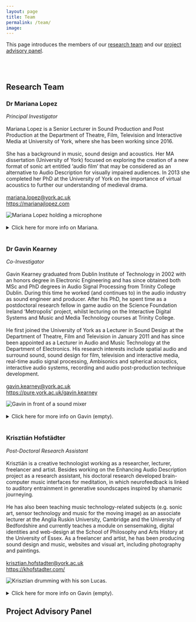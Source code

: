 ```yaml
---
layout: page
title: Team
permalink: /team/
image:
---
```

<!--
- ask for hi-res image of Gavin and public website?
- add new image for k
- add project advisory panel in responsive grid
-->


<head>
<style>
.page__info {
  max-width: 1024px;
  }
.page {
  max-width: 1024px;
}
</style>
</head>

This page introduces the members of our <a href="#research-team">research team</a> and our <a href="#project-advisory-panel">project advisory panel</a>.

<br><br>

## Research Team
<!-- begin hero -->
<section class="hero">
  <div class="container">
    <div class="row">
      <div class="col col-12">
      <h3>Dr Mariana Lopez</h3>
        <div class="hero__inner">
          <div class="hero__left">
              <p class="hero__description">
                <i>Principal Investigator</i>
                <br><br>
                Mariana Lopez is a Senior Lecturer in Sound Production and Post Production at the Department of Theatre, Film, Television and Interactive Media at University of York, where she has been working since 2016.
                <br><br>
                She has a background in music, sound design and acoustics. Her MA dissertation (University of York) focused on exploring the creation of a new format of sonic art entitled ‘audio film’ that may be considered as an alternative to Audio Description for visually impaired audiences.  In 2013 she completed her PhD at the University of York on the importance of virtual acoustics to further our understanding of medieval drama.
                <br><br>
                <a href = "mailto: mariana.lopez@york.ac.uk">mariana.lopez@york.ac.uk</a>
                <br>
                <a href="https://marianajlopez.com/">https://marianajlopez.com</a>
                </p>
          </div>
          <div class="hero__right">
            <div>
              <img class="lazy" data-src="../images/team-mariana-lopez.jpg" alt="Mariana Lopez holding a microphone">
            </div>
          </div>
        </div>
      </div>
    </div>
    <br>
<details>
<summary>Click here for more info on Mariana.</summary>
<br>
<p>She has a background in music, sound design and acoustics. Her MA dissertation (University of York) focused on exploring the creation of a new format of sonic art entitled ‘audio film’ that may be considered as an alternative to Audio Description for visually impaired audiences.  In 2013 she completed her PhD at the University of York on the importance of virtual acoustics to further our understanding of medieval drama.
<br><br>
Mariana is the Principal Investigator for the Arts and Humanities Research Council (AHRC) funded project ‘Enhancing Audio Description II: Implementing accessible, personalised and inclusive film and television experiences for visually impaired audiences.’ She was also the Principal Investigator for Enhancing Audio Description, also funded by the AHRC (2016-2018), and the British Academy funded project ‘The Soundscapes of the York Mystery Plays’. She has also supervised Marie Sklodowska-Curie Fellowships throughout the years, including the project 'Safe and Sound Drive: Design of a serious game for cars to help increase driver skills and lower fuel consumption' by <a href="https://www.ltu.se/staff/a/arny-1.11844?l=en">Dr Arne Nykänen‘s</a> and <a href="https://www.cathedralacoustics.com/">Dr Lidia Álvarez Morales'</a> work on 'Cathedral Acoustics. Sound as intangible heritage: preserving the acoustics of cathedrals in the United Kingdom'. She is currently supervising the project 'Acoustic Atlas: cultivating the capacity to listen' by <a href="https://www.acousticatlas.de/">Dr Cobi van Tonder.</a>
<br><br>
Mariana is also active in the field of sound design, having worked on a number of short films, theatre productions and other creative experiences.</p>
</details>
  </div>
</section>
<!-- end hero -->
<br>
<!-- begin hero -->
<section class="hero">
  <div class="container">
    <div class="row">
      <div class="col col-12">
      <h3>Dr Gavin Kearney</h3>
        <div class="hero__inner">
          <div class="hero__left">
              <p class="hero__description">
                <i>Co-Investigator</i>
                <br><br>
                Gavin Kearney graduated from Dublin Institute of Technology in 2002 with an honors degree in Electronic Engineering and has since obtained both MSc and PhD degrees in Audio Signal Processing from Trinity College Dublin. During this time he worked (and continues to) in the audio industry as sound engineer and producer. After his PhD, he spent time as a postdoctoral research fellow in game audio on the Science Foundation Ireland ‘Metropolis’ project, whilst lecturing on the Interactive Digital Systems and Music and Media Technology courses at Trinity College. 
                <br><br>
                He first joined the University of York as a Lecturer in Sound Design at the Department of Theatre, Film and Television in January 2011 and has since been appointed as a Lecturer in Audio and Music Technology at the Department of Electronics. His research interests include spatial audio and surround sound, sound design for film, television and interactive media, real-time audio signal processing, Ambisonics and spherical acoustics, interactive audio systems, recording and audio post-production technique development.
                <br><br>
                <a href = "mailto: gavin.kearney@york.ac.uk">gavin.kearney@york.ac.uk</a>
                <br>
                <a href="https://pure.york.ac.uk/gavin.kearney">https://pure.york.ac.uk/gavin.kearney</a>
                </p>
          </div>
          <div class="hero__right">
            <div>
              <img class="lazy" data-src="../images/team-gavin-kearney.jpg" alt="Gavin in front of a sound mixer">
            </div>
          </div>
        </div>
      </div>
    </div>
    <br>
<details>
<summary>Click here for more info on Gavin (empty).</summary>
<br>
<p>He has a </p>
</details>
  </div>
</section>
<!-- end hero -->
<br>
<!-- begin hero -->
<section class="hero">
  <div class="container">
    <div class="row">
      <div class="col col-12">
      <h3>Krisztián Hofstädter</h3>
        <div class="hero__inner">
          <div class="hero__left">
              <p class="hero__description">
                <i>Post-Doctoral Research Assistant</i>
                <br><br>
                Krisztián is a creative technologist working as a researcher, lecturer, freelancer and artist. Besides working on the Enhancing Audio Description project as a research assistant, his doctoral research developed brain-computer music interfaces for meditation, in which neurofeedback is linked to auditory entrainment in generative soundscapes inspired by shamanic journeying. 
                <br><br>
                He has also been teaching music technology-related subjects (e.g. sonic art, sensor technology and music for the moving image) as an associate lecturer at the Anglia Ruskin University, Cambridge and the University of Bedfordshire and currently teaches a module on sensemaking, digital identities and web-design at the School of Philosophy and Arts History at the University of Essex. As a freelancer and artist, he has been producing sound design and music, websites and visual art, including photography and paintings.
                <br><br>
                <a href = "mailto: krisztian.hofstadter@york.ac.uk">krisztian.hofstadter@york.ac.uk</a>
                <br>
                <a href=" https://khofstadter.com/"> https://khofstadter.com/</a>
                </p>
          </div>
          <div class="hero__right">
            <div>
              <img class="lazy" data-src="../images/team-krisztian-hofstadter.jpg" alt="Krisztian drumming with his son Lucas.">
            </div>
          </div>
        </div>
      </div>
    </div>
    <br>
<details>
<summary>Click here for more info on Gavin (empty).</summary>
<br>
<p>He has a </p>
</details>
  </div>
</section>
<!-- end hero -->

## Project Advisory Panel
